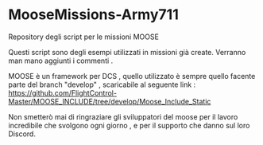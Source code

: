 # MooseMissions-Army711
 Repository degli script per le missioni MOOSE 

Questi script sono degli esempi utilizzati in missioni già create. Verranno man mano aggiunti i commenti . 

MOOSE è un framework per DCS , quello utilizzato è sempre quello facente parte del branch "develop" , scaricabile al seguente link : https://github.com/FlightControl-Master/MOOSE_INCLUDE/tree/develop/Moose_Include_Static

Non smetterò mai di ringraziare gli sviluppatori del moose per il lavoro incredibile che svolgono ogni giorno , e per il supporto che danno sul loro Discord. 
